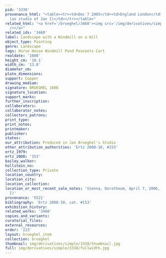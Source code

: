 ```yaml
---
pid: '3338'
provenance_html: "<table><tr><td>Dec 7 2005</td><td>England London</td><td>Sale Sotheby's
  (as studio of Jan I)</td></tr></table>"
related_html: "<a href='/brueghel/3460'><img src='/img/derivatives/simple/3460/thumbnail.jpg'
  /></a>"
related_ids: '3460'
label: Landscape with a Windmill on a Hill
object_type: Painting
genre: Landscape
tags: Horse House Windmill Pond Peasants Cart
realdate: '1608'
height_cm: '10.1'
width_cm: '13.8'
diameter_cm:
plate_dimensions:
support: Copper
drawing_medium:
signature: BRUEGHEL 1608
signature_location:
support_marks:
further_inscription:
collaborators:
collaborator_notes:
collectors_patrons:
print_type:
print_notes:
printmaker:
publisher:
states:
our_attribution: Produced in Jan Brueghel's Studio
other_attribution_authorities: 'Ertz 2008-10, #153'
ertz_1979:
ertz_2008: '153'
bailey_walker:
hollstein_no:
collection_type: Private
location_country:
location_city:
location_collection:
location_or_most_recent_sale_notes: 'Vienna, Dorotheum, April 7, 2006, #119 (as Jan
  I)'
provenance: '5521'
bibliography: 'Ertz 2008-10, cat. #153'
exhibition_history:
related_works: '3460'
copies_and_variants:
curatorial_files:
external_resources:
order: '223'
layout: brueghel_item
collection: brueghel
thumbnail: img/derivatives/simple/3338/thumbnail.jpg
full: img/derivatives/simple/3338/fullwidth.jpg
---
```

